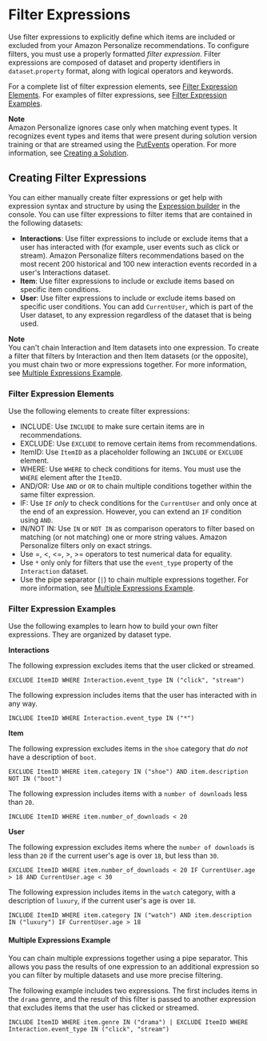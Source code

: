 # Filter Expressions<a name="filter-expressions"></a>

Use filter expressions to explicitly define which items are included or excluded from your Amazon Personalize recommendations\. To configure filters, you must use a properly formatted *filter expression*\. Filter expressions are composed of dataset and property identifiers in `dataset`\.`property` format, along with logical operators and keywords\.

For a complete list of filter expression elements, see [Filter Expression Elements](#filter-expression-elements)\. For examples of filter expressions, see [Filter Expression Examples](#filter-expression-examples)\. 

**Note**  
Amazon Personalize ignores case only when matching event types\. It recognizes event types and items that were present during solution version training or that are streamed using the [PutEvents](API_UBS_PutEvents.md) operation\. For more information, see [Creating a Solution](training-deploying-solutions.md)\.

## Creating Filter Expressions<a name="creating-filter-expressions"></a>

You can either manually create filter expressions or get help with expression syntax and structure by using the [Expression builder](filter-real-time.md#using-filter-expression-builder) in the console\. You can use filter expressions to filter items that are contained in the following datasets:
+  **Interactions**: Use filter expressions to include or exclude items that a user has interacted with \(for example, user events such as click or stream\)\. Amazon Personalize filters recommendations based on the most recent 200 historical and 100 new interaction events recorded in a user's Interactions dataset\.
+  **Item**: Use filter expressions to include or exclude items based on specific item conditions\. 
+  **User**: Use filter expressions to include or exclude items based on specific user conditions\. You can add `CurrentUser`, which is part of the User dataset, to any expression regardless of the dataset that is being used\. 

**Note**  
You can't chain Interaction and Item datasets into one expression\. To create a filter that filters by Interaction and then Item datasets \(or the opposite\), you must chain two or more expressions together\. For more information, see [Multiple Expressions Example](#multiple-expression-example)\. 

### Filter Expression Elements<a name="filter-expression-elements"></a>

Use the following elements to create filter expressions:
+ INCLUDE: Use `INCLUDE` to make sure certain items are in recommendations\.
+ EXCLUDE: Use `EXCLUDE` to remove certain items from recommendations\.
+ ItemID: Use `ItemID` as a placeholder following an `INCLUDE` or `EXCLUDE` element\.
+  WHERE: Use `WHERE` to check conditions for items\. You must use the `WHERE` element after the `ItemID`\. 
+  AND/OR: Use `AND` or `OR` to chain multiple conditions together within the same filter expression\. 
+  IF: Use `IF` *only* to check conditions for the `CurrentUser` and only once at the end of an expression\. However, you can extend an `IF` condition using `AND`\. 
+  IN/NOT IN: Use `IN` or `NOT IN` as comparison operators to filter based on matching \(or not matching\) one or more string values\. Amazon Personalize filters only on exact strings\.
+  Use =, <, <=, >, >= operators to test numerical data for equality\.
+  Use `*` only only for filters that use the `event_type` property of the `Interaction` dataset\. 
+  Use the pipe separator \(`|`\) to chain multiple expressions together\. For more information, see [Multiple Expressions Example](#multiple-expression-example)\. 

### Filter Expression Examples<a name="filter-expression-examples"></a>

 Use the following examples to learn how to build your own filter expressions\. They are organized by dataset type\. 

 **Interactions** 

 The following expression excludes items that the user clicked or streamed\. 

```
EXCLUDE ItemID WHERE Interaction.event_type IN ("click", "stream")
```

 The following expression includes items that the user has interacted with in any way\.

```
INCLUDE ItemID WHERE Interaction.event_type IN ("*")
```

 **Item** 

 The following expression excludes items in the `shoe` category that *do not* have a description of `boot`\. 

```
EXCLUDE ItemID WHERE item.category IN ("shoe") AND item.description NOT IN ("boot")
```

 The following expression includes items with a `number of downloads` less than `20`\. 

```
INCLUDE ItemID WHERE item.number_of_downloads < 20
```

 **User** 

 The following expression excludes items where the `number of downloads` is less than `20` if the current user's age is over `18`, but less than `30`\. 

```
EXCLUDE ItemID WHERE item.number_of_downloads < 20 IF CurrentUser.age > 18 AND CurrentUser.age < 30
```

 The following expression includes items in the `watch` category, with a description of `luxury`, if the current user's age is over `18`\. 

```
INCLUDE ItemID WHERE item.category IN ("watch") AND item.description IN ("luxury") IF CurrentUser.age > 18
```

#### Multiple Expressions Example<a name="multiple-expression-example"></a>

You can chain multiple expressions together using a pipe separator\. This allows you pass the results of one expression to an additional expression so you can filter by multiple datasets and use more precise filtering\.

The following example includes two expressions\. The first includes items in the `drama` genre, and the result of this filter is passed to another expression that excludes items that the user has clicked or streamed\.

```
INCLUDE ItemID WHERE item.genre IN ("drama") | EXCLUDE ItemID WHERE Interaction.event_type IN ("click", "stream")
```